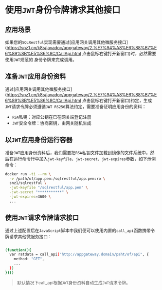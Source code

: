 # 使用`JWT`身份令牌请求其他接口

## 应用场景

如果您的`SQLRestful`实现需要通过[应用网关调用其他微服务接口](https://snz1.cn/k8s/javadoc/appgateway/2.%E7%94%A8%E6%88%B7%E6%89%8B%E5%86%8C/CallApi.html 点击鼠标右键打开新窗口)时，必然需要使用`JWT`规范的
身份令牌来完成调用。

## 准备`JWT`应用身份资料

通过[应用网关调用其他微服务接口](https://snz1.cn/k8s/javadoc/appgateway/2.%E7%94%A8%E6%88%B7%E6%89%8B%E5%86%8C/CallApi.html 点击鼠标右键打开新窗口)约定，生成`JWT`请求令牌必须遵循`JWT RS256`算法约定，需要准备证明应用身份的资料：

  - `RSA`私钥：对应公钥在已在网关端登记注册
  - `JWT`安全令牌：协商密钥，由网关随机生成

## 以`JWT`应用身份运行容器

准备`JWT`应用身份资料后，我们需要把`RSA`私钥文件加载到镜像的文件系统中，然后在运行命令行中加入`jwt-keyfile`、`jwt-secret`、`jwt-expires`参数，如下示例命令：

```sh
docker run -ti --rm \
  -v /path/of/app.pem:/sqlrestful/app.pem:ro \
  snz1/sqlrestful \
  -jwt-keyfile "/sqlrestful/app.pem" \
  -jwt-secret "***********" \
  -jwt-expires=3600 \
  ...
```

## 使用`JWT`请求令牌请求接口

通过上述配置后在`JavaScript`脚本中我们便可以使用内置的`call_api`函数携带令牌请求其他微服务接口：

```sh

(function(){
  var ratdata = call_api("http://appgateway.domain/paht/of/api", {
    method: "GET",
    ...
  })
})()

```

> 默认情况下call_api根据`JWT`身份资料自动生成`JWT`请求令牌。
